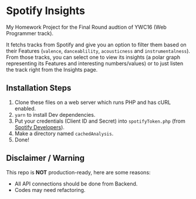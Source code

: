 # Spotify Insights
My Homework Project for the Final Round audtion of YWC16 (Web Programmer track).  

It fetchs tracks from Spotify and give you an option to filter them based on their Features (`valence`, `danceablility`, `acousticness` and `instrumentalness`).  
From those tracks, you can select one to view its insights (a polar graph representing its Features and interesting numbers/values) or to just listen the track right from the Insights page. 

## Installation Steps
1. Clone these files on a web server which runs PHP and has cURL enabled.
2. `yarn` to install Dev dependencies.
3. Put your credentials (Client ID and Secret) into `spotifyToken.php` (from [Spotify Developers](https://developer.spotify.com/dashboard/applications)).
4. Make a directory named `cachedAnalysis`.
5. Done!

## Disclaimer / Warning
This repo is **NOT** production-ready, here are some reasons:
  - All API connections should be done from Backend.
  - Codes may need refactoring.
 
